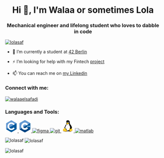 <h1 align="center">Hi 👋, I'm Walaa or sometimes Lola</h1>
<h3 align="center">Mechanical engineer and lifelong student who loves to dabble in code</h3>

<p align="left"> <a href="https://github.com/ryo-ma/github-profile-trophy&theme=onedark"><img src="https://github-profile-trophy.vercel.app/?username=lolasaf&theme=onedark" alt="lolasaf" /></a> </p>

- 🔭 I’m currently a student at [42 Berlin](https://42berlin.de/)

- ⚡ I’m looking for help with my Fintech [project](https://www.tapp.ae/)

- 📫 You can reach me on [my Linkedin](https://www.linkedin.com/in/walaaelsafadi/)

<h3 align="left">Connect with me:</h3>
<p align="left">
<a href="https://linkedin.com/in/walaaelsafadi" target="blank"><img align="center" src="https://raw.githubusercontent.com/rahuldkjain/github-profile-readme-generator/master/src/images/icons/Social/linked-in-alt.svg" alt="walaaelsafadi" height="30" width="40" /></a>
</p>

<h3 align="left">Languages and Tools:</h3>
<p align="left"> <a href="https://www.cprogramming.com/" target="_blank" rel="noreferrer"> <img src="https://raw.githubusercontent.com/devicons/devicon/master/icons/c/c-original.svg" alt="c" width="40" height="40"/> </a> <a href="https://www.w3schools.com/cpp/" target="_blank" rel="noreferrer"> <img src="https://raw.githubusercontent.com/devicons/devicon/master/icons/cplusplus/cplusplus-original.svg" alt="cplusplus" width="40" height="40"/> </a> <a href="https://www.figma.com/" target="_blank" rel="noreferrer"> <img src="https://www.vectorlogo.zone/logos/figma/figma-icon.svg" alt="figma" width="40" height="40"/> </a> <a href="https://git-scm.com/" target="_blank" rel="noreferrer"> <img src="https://www.vectorlogo.zone/logos/git-scm/git-scm-icon.svg" alt="git" width="40" height="40"/> </a> <a href="https://www.linux.org/" target="_blank" rel="noreferrer"> <img src="https://raw.githubusercontent.com/devicons/devicon/master/icons/linux/linux-original.svg" alt="linux" width="40" height="40"/> </a> <a href="https://www.mathworks.com/" target="_blank" rel="noreferrer"> <img src="https://upload.wikimedia.org/wikipedia/commons/2/21/Matlab_Logo.png" alt="matlab" width="40" height="40"/> </a> </p>

<p><img align="left" src="https://github-readme-stats.vercel.app/api/top-langs?username=lolasaf&show_icons=true&locale=en&layout=compact" alt="lolasaf" /></p>

<p>&nbsp;<img align="center" src="https://github-readme-stats.vercel.app/api?username=lolasaf&show_icons=true&locale=en" alt="lolasaf" /></p>

<p><img align="center" src="https://github-readme-streak-stats.herokuapp.com/?user=lolasaf&" alt="lolasaf" /></p>
